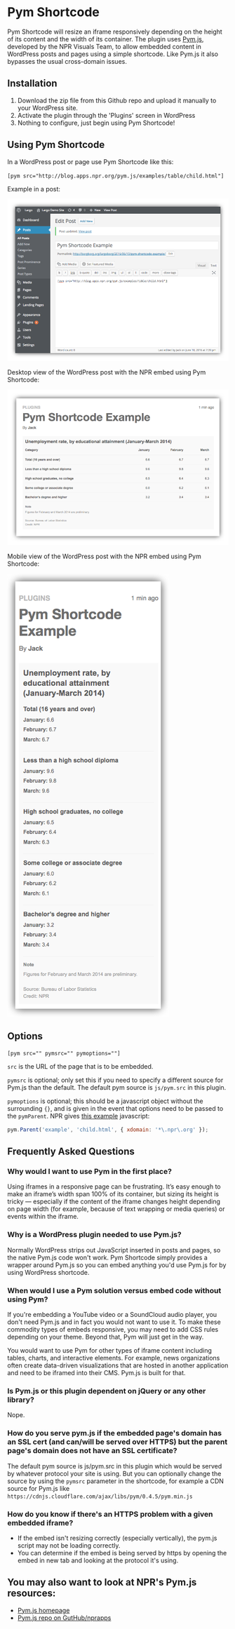 # Pym Shortcode

Pym Shortcode will resize an iframe responsively depending on the height of its content and the width of its container. The plugin uses [Pym.js](http://blog.apps.npr.org/pym.js/), developed by the NPR Visuals Team, to allow embedded content in WordPress posts and pages using a simple shortcode. Like Pym.js it also bypasses the usual cross-domain issues.

## Installation

1. Download the zip file from this Github repo and upload it manually to your WordPress site.
2. Activate the plugin through the 'Plugins' screen in WordPress
3. Nothing to configure, just begin using Pym Shortcode!

## Using Pym Shortcode

In a WordPress post or page use Pym Shortcode like this:

`[pym src="http://blog.apps.npr.org/pym.js/examples/table/child.html"]`

Example in a post:

![Pym Shortcode in a WordPress post](img/pym-shortcode-in-post.png)

Desktop view of the WordPress post with the NPR embed using Pym Shortcode:

![Desktop view of the WordPress post with the NPR embed using Pym Shortcode](img/pym-example-desktop.png)

Mobile view of the WordPress post with the NPR embed using Pym Shortcode:

![Mobile view of the WordPress post with the NPR embed using Pym Shortcode](img/pym-example-phone.png)

## Options

```
[pym src="" pymsrc="" pymoptions=""]
```

`src` is the URL of the page that is to be embedded.

`pymsrc` is optional; only set this if you need to specify a different source for Pym.js than the default. The default pym source is `js/pym.src` in this plugin.

`pymoptions` is optional; this should be a javascript object without the surrounding `{}`, and is given in the event that options need to be passed to the `pymParent`. NPR gives [this example](http://blog.apps.npr.org/pym.js/#examples) javascript:

```js
pym.Parent('example', 'child.html', { xdomain: '*\.npr\.org' });
```

## Frequently Asked Questions

### Why would I want to use Pym in the first place?

Using iframes in a responsive page can be frustrating. It’s easy enough to make an iframe’s width span 100% of its container, but sizing its height is tricky — especially if the content of the iframe changes height depending on page width (for example, because of text wrapping or media queries) or events within the iframe.

### Why is a WordPress plugin needed to use Pym.js?

Normally WordPress strips out JavaScript inserted in posts and pages, so the native Pym.js code won't work. Pym Shortcode simply provides a wrapper around Pym.js so you can embed anything you'd use Pym.js for by using WordPress shortcode. 

### When would I use a Pym solution versus embed code without using Pym?

If you're embedding a YouTube video or a SoundCloud audio player, you don't need Pym.js and in fact you would not want to use it. To make these commodity types of embeds responsive, you may need to add CSS rules depending on your theme. Beyond that, Pym will just get in the way. 

You would want to use Pym for other types of iframe content including tables, charts, and interactive elements. For example, news organizations often create data-driven visualizations that are hosted in another application and need to be iframed into their CMS. Pym.js is built for that.

### Is Pym.js or this plugin dependent on jQuery or any other library?

Nope.

### How do you serve pym.js if the embedded page's domain has an SSL cert (and can/will be served over HTTPS) but the parent page's domain does not have an SSL certificate?

The default pym source is js/pym.src in this plugin which would be served by whatever protocol your site is using. But you can optionally change the source by using the `pymsrc` parameter in the shortcode, for example a CDN source for Pym.js like `https://cdnjs.cloudflare.com/ajax/libs/pym/0.4.5/pym.min.js`

### How do you know if there's an HTTPS problem with a given embedded iframe?

- If the embed isn't resizing correctly (especially vertically), the pym.js script may not be loading correctly.
- You can determine if the embed is being served by https by opening the embed in new tab and looking at the protocol it's using.

## You may also want to look at NPR's Pym.js resources:

* [Pym.js homepage](http://blog.apps.npr.org/pym.js/)
* [Pym.js repo on GutHub/nprapps](https://github.com/nprapps/pym.js/)
